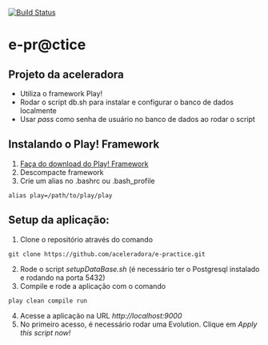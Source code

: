 [![Build Status](https://snap-ci.com/aceleradora/e-practice/branch/master/build_image)](https://snap-ci.com/aceleradora/e-practice/branch/master)

# e-pr@ctice

## Projeto da aceleradora

* Utiliza o framework Play!
* Rodar o script db.sh para instalar e configurar o banco de dados localmente
* Usar _pass_ como senha de usuário no banco de dados ao rodar o script

## Instalando o Play! Framework
1. [Faça do download do Play! Framework](http://downloads.typesafe.com/play/2.2.3/play-2.2.3.zip)
2. Descompacte framework
3. Crie um alias no .bashrc ou .bash_profile
```
alias play=/path/to/play/play
```

## Setup da aplicação:

1. Clone o repositório através do comando
```
git clone https://github.com/aceleradora/e-practice.git
```
2. Rode o script _setupDataBase.sh_ (é necessário ter o Postgresql instalado e rodando na porta 5432)
3. Compile e rode a aplicação com o comando
```
play clean compile run
```
4. Acesse a aplicação na URL _http://localhost:9000_
5. No primeiro acesso, é necessário rodar uma Evolution. Clique em _Apply this script now!_
